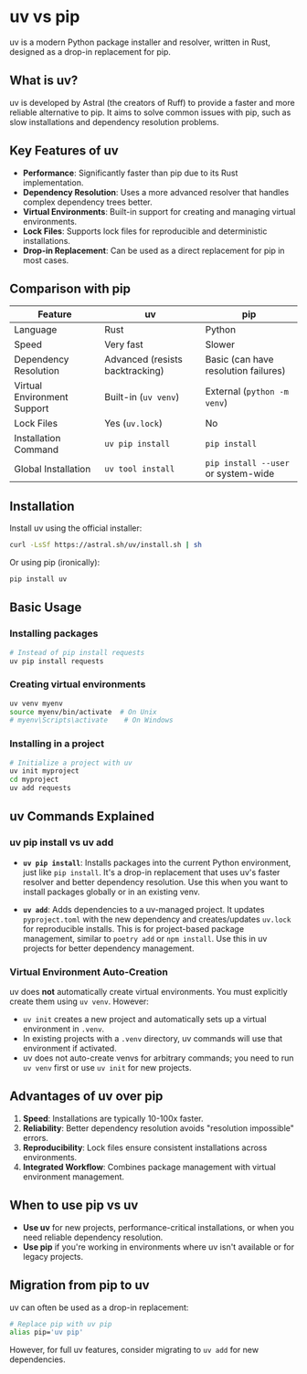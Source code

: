 # uv vs pip

uv is a modern Python package installer and resolver, written in Rust, designed as a drop-in replacement for pip.

## What is uv?

uv is developed by Astral (the creators of Ruff) to provide a faster and more reliable alternative to pip. It aims to solve common issues with pip, such as slow installations and dependency resolution problems.

## Key Features of uv

- **Performance**: Significantly faster than pip due to its Rust implementation.
- **Dependency Resolution**: Uses a more advanced resolver that handles complex dependency trees better.
- **Virtual Environments**: Built-in support for creating and managing virtual environments.
- **Lock Files**: Supports lock files for reproducible and deterministic installations.
- **Drop-in Replacement**: Can be used as a direct replacement for pip in most cases.

## Comparison with pip

| Feature | uv | pip |
|---------|----|-----|
| Language | Rust | Python |
| Speed | Very fast | Slower |
| Dependency Resolution | Advanced (resists backtracking) | Basic (can have resolution failures) |
| Virtual Environment Support | Built-in (`uv venv`) | External (`python -m venv`) |
| Lock Files | Yes (`uv.lock`) | No |
| Installation Command | `uv pip install` | `pip install` |
| Global Installation | `uv tool install` | `pip install --user` or system-wide |

## Installation

Install uv using the official installer:

```bash
curl -LsSf https://astral.sh/uv/install.sh | sh
```

Or using pip (ironically):

```bash
pip install uv
```

## Basic Usage

### Installing packages
```bash
# Instead of pip install requests
uv pip install requests
```

### Creating virtual environments
```bash
uv venv myenv
source myenv/bin/activate  # On Unix
# myenv\Scripts\activate    # On Windows
```

### Installing in a project
```bash
# Initialize a project with uv
uv init myproject
cd myproject
uv add requests
```

## uv Commands Explained

### uv pip install vs uv add

- **`uv pip install`**: Installs packages into the current Python environment, just like `pip install`. It's a drop-in replacement that uses uv's faster resolver and better dependency resolution. Use this when you want to install packages globally or in an existing venv.

- **`uv add`**: Adds dependencies to a uv-managed project. It updates `pyproject.toml` with the new dependency and creates/updates `uv.lock` for reproducible installs. This is for project-based package management, similar to `poetry add` or `npm install`. Use this in uv projects for better dependency management.

### Virtual Environment Auto-Creation

uv does **not** automatically create virtual environments. You must explicitly create them using `uv venv`. However:

- `uv init` creates a new project and automatically sets up a virtual environment in `.venv`.
- In existing projects with a `.venv` directory, uv commands will use that environment if activated.
- uv does not auto-create venvs for arbitrary commands; you need to run `uv venv` first or use `uv init` for new projects.

## Advantages of uv over pip

1. **Speed**: Installations are typically 10-100x faster.
2. **Reliability**: Better dependency resolution avoids "resolution impossible" errors.
3. **Reproducibility**: Lock files ensure consistent installations across environments.
4. **Integrated Workflow**: Combines package management with virtual environment management.

## When to use pip vs uv

- **Use uv** for new projects, performance-critical installations, or when you need reliable dependency resolution.
- **Use pip** if you're working in environments where uv isn't available or for legacy projects.

## Migration from pip to uv

uv can often be used as a drop-in replacement:

```bash
# Replace pip with uv pip
alias pip='uv pip'
```

However, for full uv features, consider migrating to `uv add` for new dependencies.